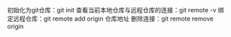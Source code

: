 初始化为git仓库：git init
查看当前本地仓库与远程仓库的连接：git remote -v
绑定远程仓库：git remote add origin 仓库地址
删除连接：git remote remove origin